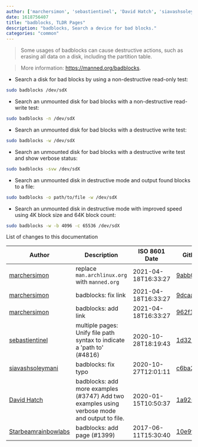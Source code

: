 ```yaml
---
author: ['marchersimon', 'sebastientinel', 'David Hatch', 'siavashsoleymani', 'Starbeamrainbowlabs']
date: 1618756407
title: "badblocks, TLDR Pages"
description: "badblocks, Search a device for bad blocks."
categories: "common"
---
```

> Some usages of badblocks can cause destructive actions, such as erasing all data on a disk, including the partition table.

> More information: <https://manned.org/badblocks>.

- Search a disk for bad blocks by using a non-destructive read-only test:

```bash
sudo badblocks /dev/sdX
```

- Search an unmounted disk for bad blocks with a non-destructive read-write test:

```bash
sudo badblocks -n /dev/sdX
```

- Search an unmounted disk for bad blocks with a destructive write test:

```bash
sudo badblocks -w /dev/sdX
```

- Search an unmounted disk for bad blocks with a destructive write test and show verbose status:

```bash
sudo badblocks -svw /dev/sdX
```

- Search an unmounted disk in destructive mode and output found blocks to a file:

```bash
sudo badblocks -o path/to/file -w /dev/sdX
```

- Search an unmounted disk in destructive mode with improved speed using 4K block size and 64K block count:

```bash
sudo badblocks -w -b 4096 -c 65536 /dev/sdX
```
List of changes to this documentation


Author | Description | ISO 8601 Date | GitHub link
------|-----|-----|-----
[marchersimon](mailto:marchersimon@zohomail.eu) | replace `man.archlinux.org` with `manned.org` | 2021-04-18T16:33:27 | [9abb079afb69](https://github.com/tldr-pages/tldr/commit/9abb079afb6972f3de61a30e1b3fb849ad4b68d9)
[marchersimon](mailto:marchersimon@zohomail.eu) | badblocks: fix link | 2021-04-18T16:33:27 | [9dcaa79cdbd6](https://github.com/tldr-pages/tldr/commit/9dcaa79cdbd60c09b0c06e17d2c7e689a3ab4126)
[marchersimon](mailto:marchersimon@zohomail.eu) | badblocks: add link | 2021-04-18T16:33:27 | [962f1bc5ed08](https://github.com/tldr-pages/tldr/commit/962f1bc5ed08dfe6e4cdb2541bc0fa805e91af71)
[sebastientinel](mailto:sebastien.tinel@gmail.com) | multiple pages: Unify file path syntax to indicate a 'path to' (#4816) | 2020-10-28T18:19:43 | [1d32985f2f24](https://github.com/tldr-pages/tldr/commit/1d32985f2f24e5469dddc993dd7f354f79bfa128)
[siavashsoleymani](mailto:siavash.solimanii@yahoo.com) | badblocks: fix typo | 2020-10-27T12:01:11 | [c6ba2affd5ab](https://github.com/tldr-pages/tldr/commit/c6ba2affd5ab05f866ff0933914c9bc8663708b1)
[David Hatch](mailto:3mail48@gmail.com) | badblocks: add more examples (#3747) Add two examples using verbose mode and output to file. | 2020-01-15T10:50:37 | [1a925460a92c](https://github.com/tldr-pages/tldr/commit/1a925460a92cadefa19cb41eb153f77636d9504f)
[Starbeamrainbowlabs](mailto:sbrl@starbeamrainbowlabs.com) | badblocks: add page (#1399) | 2017-06-11T15:30:40 | [10e9f9d2af3e](https://github.com/tldr-pages/tldr/commit/10e9f9d2af3e5fa1164f6943ea8a4d08bfed0cb1)

